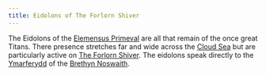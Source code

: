 ```yaml
---
title: Eidolons of The Forlorn Shiver
---
```


The Eidolons of the [Elemensus Primeval](Deities/Elemental%20Primordials/Elemental%20Primordials.md) are all that remain of the once great Titans. There presence stretches far and wide across the [Cloud Sea](Locations/Cloud%20Sea/Cloud%20Sea.md) but are particularly active on [The Forlorn Shiver](Locations/Cloud%20Sea/Shards/The%20Forlorn%20Shiver/The%20Forlorn%20Shiver.md). The eidolons speak directly to the [Ymarferydd](Groups/Ymarferydd.md) of the [Brethyn Noswaith](Groups/Brethyn%20Noswaith.md).
